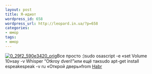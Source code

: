 ```yaml
---
layout: post
title: Я-идиот
wordpress_id: 658
wordpress_url: http://leopard.in.ua/?p=658
categories:
- юмор
tags:
- юмор
---
```

[![0_29f2_590e3420_orig](http://leopard.in.ua/wp-content/uploads/2009/01/0_29f2_590e3420_orig-300x177.gif "0_29f2_590e3420_orig")](http://leopard.in.ua/wp-content/uploads/2009/01/0_29f2_590e3420_orig.gif)Все просто :)sudo osascript -e «set Volume 10»say -v Whisper “Otkroy dveri!”или ещё такsudo apt-get install espeakespeak -v ru «Открой дверь»from [Habr](http://habrahabr.ru)
